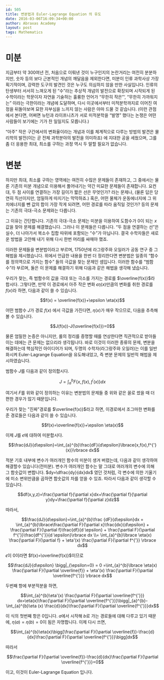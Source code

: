 ```yaml
---
id: 505
title: 변분법과 Euler-Lagrange Equation 의 유도
date: 2016-03-06T16:09:34+00:00
author: Abraxas Academy
layout: post
tags: Mathematics
---
```

# 미분



지금부터 약 300여년 전, 처음으로 이뤄낸 것이 누구인지의 논란거리는 여전히 분분하지만, 숫자 등의 보다 근본적인 개념의 깨달음을 제외한다면, 미분이 인류 과학사상 가장 획기적이며, 강력한 도구의 발견인 것은 누구도 의심하지 않을 만한 사실입니다. 인류의 탄생부터 서서히 느껴오게 된 “수”라는 추상적 개념의 발전으로 확장되며 시작되게 된 수학이라는 학문이자 자연을 기술하는 훌륭한 언어가 “무한히 작은”‘, “무한히 가까워지는” 이라는 극한이라는 개념에 도달하며, 다시 이곳에서부터 미적분학까지로 이어진 여정을 뒤돌아보며 묘한 자부심을 느끼지 않는 사람은 아마 드물 것 같습니다. (이런 관점에서 본다면, 어쩌면 뉴턴과 라이프니츠가 서로 미적분학을 “발명” 했다는 논쟁은 어떤 사람들이 보기에는 기가 찬 일일지도 모릅니다.)

“아주” 작은 구간에서의 변화율이라는 개념과 이를 체계적으로 다루는 방법의 발견은 물리학의 발전(이는 곧 전체 과학분야의 발전을 의미하죠) 에 지대한 공을 세웠으며, 그를 좀 더 응용한 최대, 최소를 구하는 과정 역시 두 말할 필요가 없습니다.

# 변분

하지만 최대, 최소를 구하는 영역에는 여전히 수많은 문제들이 존재하고, 그 중에서는 물론 기존의 미분 개념으로 이용해서 풀어내기는 약간 미묘한 문제들이 존재합니다. 요컨대, 두 점 사이를 연결하는 가장 길이가 짧은 선은 무엇인가? 라는 문제나, (물론 답은 당연히 직선이지만, 엄밀하게 따지기는 막막하죠.) 혹은, 어떤 물체가 운동에너지에 그 위치에너지를 뺀 값의 합이 가장 작게 되려면, 어떤 경로를 따라 움직일 것인가? 등의 문제는 기존의 극대-극소 문제와는 다릅니다. 

그 이유는 간단합니다. 기존의 극대-극소 문제는 미분을 이용하여 도함수가 $0$이 되는 $x$값을 찾아 문제를 해결했습니다. 그러나 이 문제들은 다릅니다. “두 점을 연결하는 선”은 실수, 더 나아가서 복소수 집합 따위에 포함되는 “수”가 아닙니다. 결국 수학자들은 새로운 방법을 고안해 내기 위해 다시 한번 머리를 싸매야 했죠.

이러한 문제들을 변분법이라고 부르며, 1750년에 라그랑주와 오일러가 공동 연구 중 그 해법을 제시했습니다. 위에서 언급한 내용을 한번 더 정리한다면 변분법은 일종의 “함수를 정의역으로 가지는 함수” 들의 극값을 찾는 문제인 셈입니다. 이러한 함수를 “범함수”라 부르며, 둘은 이 문제를 해결하기 위해 다음과 같은 해법을 생각해 냈습니다.

우리가 찾는, 즉 범함수의 값을 극대 또는 극소를 가지는 경로를 $\overline{f(x)}$라 합시다. 그렇다면, 만약 이 경로에서 아주 작은 변화 $\epsilon \eta(x)$만큼의 변화를 취한 경로를 $f(x)$라 하면, 다음과 같이 쓸 수 있습니다.

$$f(x) = \overline{f(x)}+\epsilon \eta(x)$$

어떤 범함수 $J$가 경로 $f(x)$ 에서 극값을 가진다면, $\eta(x)$가 매우 작으므로, 다음을 추측해 볼 수 있습니다.

$$J(f(x))-J(\overline{f(x)})=0$$

물론 엄밀한 논증은 아니지만, 롤의 정리를 증명할 때를 연상한다면 직관적으로 받아들이는 데에는 큰 문제는 없으리라 생각됩니다. 바로 이것이 이러한 종류의 문제, 변분을 해결하는데 핵심적인 아이디어가 되며, 두명의 수학자(라그랑주와 오일러)는 이를 일반화시켜 Euler-Lagrange Equation을 유도해내었고, 즉 변분 문제의 일반적 해법을 제시하였습니다.


범함수 $J$를 다음과 같이 정의합시다.

$$J=\int_{a}^{b}F\lbrace{x,f(x),f^{'}(x)}\rbrace dx$$

여기서 $F$를 위와 같이 정의하는 이유는 변분법의 문제들 중 위와 같은 꼴로 썼을 때 더 편한 경우가 많기 때문입니다.

우리가 찾는 "진짜"경로를 $\overline{f(x)}$라고 하면, 이경로에서 조그마한 변화를 준 경로들은 다음과 같이 쓸 수 있습니다.

$$f(x)=\overline{f(x)}+\epsilon \eta(x)$$

이제 $J$를 $\epsilon$에 대하여 미분합시다.

$$\frac{dJ}{d\epsilon}=\int_{a}^{b}\frac{dF}{d\epsilon}\lbrace{x,f(x),f^{'}(x)}\rbrace dx$$

적분 기호 내부에 변수가 여러개인 함수의 미분이 생겨 버렸는데, 다음과 같이 생각하여 해결할수 있습니다(전미분). 변수가 여러개인 함수는 말 그대로 여러개의 변수에 의해 그 함숫값이 변합니다. $dy=\dfrac{dy}{dx}dx$ 였던 것처럼, 각 변수에 의한 기울기에 미소 변위만큼을 곱하면 함숫값의 차를 얻을 수 있죠. 따라서 다음과 같이 생각할 수 있습니다.

$$df(x,y,z)=\frac{\partial f}{\partial x}dx+\frac{\partial f}{\partial y}dy+\frac{\partial f}{\partial z}dz$$

따라서,

$$\frac{dJ}{d\epsilon}=\int_{a}^{b}\frac {dF}{d\epsilon}dx = \int_{a}^{b}\lbrace\frac{\partial F}{\partial x}\frac{dx}{d\epsilon} + \frac{\partial F}{\partial f}\frac{df}{d \epsilon} + \frac{\partial F}{\partial f^{'}}\frac{df^{'}}{d \epsilon}\rbrace dx \\= \int_{a}^{b}\lbrace \eta(x) \frac{\partial F}{\partial f} + \eta'(x) \frac{\partial F}{\partial f^{'}} \rbrace dx$$

$\epsilon$이 0이라면 $f(x)=\overline{f(x)}$이므로

$$\frac{dJ}{d\epsilon} \bigg|_{\epsilon=0} = 0 =\int_{a}^{b}\lbrace \eta(x) \frac{\partial F}{\partial \overline{f}} + \eta'(x) \frac{\partial F}{\partial \overline{f^{'}}} \rbrace dx$$

두번째 항에 부분적분을 하면,

$$\int_{a}^{b}\eta'(x) \frac{\partial F}{\partial \overline{f^{'}}} dx=\eta(x)\frac{\partial F}{\partial \overline{f^{'}}}\bigg|_{a}^{b}-\int_{a}^{b}\eta (x) \frac{d}{dx}\frac{\partial F}{\partial \overline{f^{'}}}dx$$

이 식의 첫번째 항은 0입니다. $a$에서 시작해 $b$로 가는 경로들에 대해 다루고 있기 때문에, $\eta(a)=\eta(b)=0$이 됨은 자명합니다. 이제 다시 쓰면,

$$\int_{a}^{b}\eta(x)\bigg[\frac{\partial F}{\partial \overline{f}}-\frac{d}{dx}\frac{\partial F}{\partial \overline{f^{'}}}\bigg]dx$$

따라서

$$\frac{\partial F}{\partial \overline{f}}-\frac{d}{dx}\frac{\partial F}{\partial \overline{f^{'}}}=0$$

이고, 이것이 Euler-Lagrange Equation 입니다.